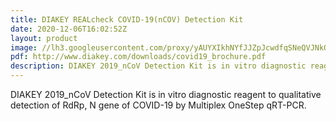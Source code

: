 ```yaml
---
title: DIAKEY REALcheck COVID-19(nCOV) Detection Kit
date: 2020-12-06T16:02:52Z
layout: product
image: //lh3.googleusercontent.com/proxy/yAUYXIkhNYfJJZpJcwdfqSNeQVJNkQBQ86Et1YEsVubybGZiAuIbinAme96otBCrV06MV623di6U76OzCrHMMUCglMc
pdf: http://www.diakey.com/downloads/covid19_brochure.pdf
description: DIAKEY 2019_nCoV Detection Kit is in vitro diagnostic reagent to qualitative detection of RdRp, N gene of COVID-19 by Multiplex OneStep qRT-PCR.
---
```


DIAKEY 2019_nCoV Detection Kit is in vitro diagnostic reagent to qualitative detection of RdRp, N gene of COVID-19 by Multiplex OneStep qRT-PCR.
